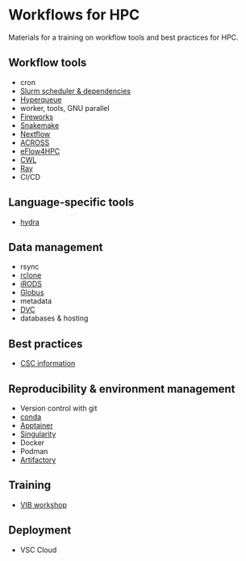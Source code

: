 # Workflows for HPC

Materials for a training on workflow tools and best practices for HPC.


## Workflow tools

* cron
* [Slurm scheduler & dependencies](https://slurm.schedmd.com/)
* [Hyperqueue](https://github.com/It4innovations/hyperqueue)
* worker, tools, GNU parallel
* [Fireworks](https://materialsproject.github.io/fireworks/)
* [Snakemake](https://snakemake.readthedocs.io/en/stable/)
* [Nextflow](https://www.nextflow.io/)
* [ACROSS](https://www.acrossproject.eu/across-platform/)
* [eFlow4HPC](https://eflows4hpc.eu/)
* [CWL](https://www.commonwl.org/)
* [Ray](https://docs.ray.io/en/latest/index.html)
* CI/CD


## Language-specific tools

* [hydra](https://hydra.cc/)


## Data management

* rsync
* [rclone](https://rclone.org/)
* [iRODS](https://irods.org/)
* [Globus](https://www.globus.org/)
* metadata
* [DVC](https://dvc.org/)
* databases & hosting


## Best practices

* [CSC information](https://docs.csc.fi/computing/running/throughput/)


## Reproducibility & environment management

* Version control with git
* [conda](https://docs.conda.io/en/latest/)
* [Apptainer](https://apptainer.org/)
* [Singularity](https://sylabs.io/)
* Docker
* Podman
* [Artifactory](https://www.jfrog.com/confluence/display/JFROG/Artifactory+Documentation)


## Training

* [VIB workshop](https://vibbits-nextflow-workshop.readthedocs.io/en/latest/index.html)


## Deployment

* VSC Cloud
